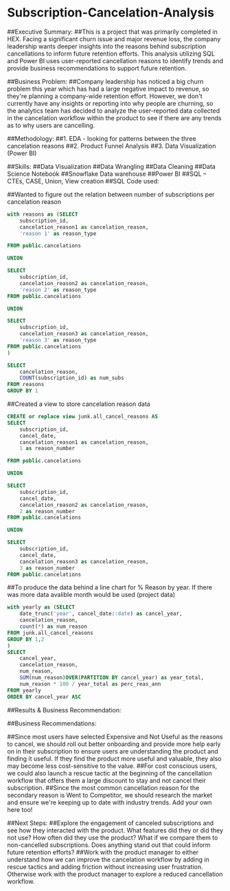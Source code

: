 # Subscription-Cancelation-Analysis

##Executive Summary:
##This is a project that was primarily completed in HEX. Facing a significant churn issue and major revenue loss, the company leadership wants deeper insights into the reasons behind subscription cancellations to inform future retention efforts. This analysis utilizing SQL and Power BI uses user-reported cancellation reasons to identify trends and provide business recommendations to support future retention.


##Business Problem:
##Company leadership has noticed a big churn problem this year which has had a large negative impact to revenue, so they're planning a company-wide retention effort. However, we don't currently have any insights or reporting into why people are churning, so the analytics team has decided to analyze the user-reported data collected in the cancelation workflow within the product to see if there are any trends as to why users are cancelling.


##Methodology:
##1. EDA - looking for patterns between the three cancelation reasons
##2. Product Funnel Analysis
##3. Data Visualization (Power BI)


##Skills:
##Data Visualization
##Data Wrangling
##Data Cleaning
##Data Science Notebook
##Snowflake Data warehouse
##Power BI
##SQL – CTEs, CASE, Union, View creation
##SQL Code used:

##Wanted to figure out the relation between number of subscriptions per cancelation reason
```sql
with reasons as (SELECT
    subscription_id,
    cancelation_reason1 as cancelation_reason,
    'reason 1' as reason_type

FROM public.cancelations

UNION

SELECT
    subscription_id,
    cancelation_reason2 as cancelation_reason,
    'reason 2' as reason_type
FROM public.cancelations

UNION

SELECT
    subscription_id,
    cancelation_reason3 as cancelation_reason,
    'reason 3' as reason_type
FROM public.cancelations
)

SELECT
    cancelation_reason,
    COUNT(subscription_id) as num_subs
FROM reasons
GROUP BY 1
```


##Created a view to store cancelation reason data
```sql
CREATE or replace view junk.all_cancel_reasons AS
SELECT
    subscription_id,
    cancel_date,
    cancelation_reason1 as cancelation_reason,
    1 as reason_number

FROM public.cancelations

UNION

SELECT
    subscription_id,
    cancel_date,
    cancelation_reason2 as cancelation_reason,
    2 as reason_number
FROM public.cancelations

UNION

SELECT
    subscription_id,
    cancel_date,
    cancelation_reason3 as cancelation_reason,
    3 as reason_number
FROM public.cancelations
```


##To produce the data behind a line chart for % Reason by year. If there was more data avalible month would be used (project data)
```sql
with yearly as (SELECT
    date_trunc('year', cancel_date::date) as cancel_year,
    cancelation_reason,
    count(*) as num_reason
FROM junk.all_cancel_reasons
GROUP BY 1,2
)
SELECT
    cancel_year,
    cancelation_reason,
    num_reason,
    SUM(num_reason)OVER(PARTITION BY cancel_year) as year_total,
    num_reason * 100 / year_total as perc_reas_ann
FROM yearly
ORDER BY cancel_year ASC
```



##Results & Business Recommendation:



##Business Recommendations:

##Since most users have selected Expensive and Not Useful as the reasons to cancel, we should roll out better onboarding and provide more help early on in their subscription to ensure users are understanding the product and finding it useful. If they find the product more useful and valuable, they also may become less cost-sensitive to the value.
##For cost conscious users, we could also launch a rescue tactic at the beginning of the cancellation workflow that offers them a large discount to stay and not cancel their subscription.
##Since the most common cancellation reason for the secondary reason is Went to Competitor, we should research the market and ensure we're keeping up to date with industry trends.
Add your own here too!

##Next Steps:
##Explore the engagement of canceled subscriptions and see how they interacted with the product. What features did they or did they not use? How often did they use the product? What if we compare them to non-cancelled subscriptions. Does anything stand out that could inform future retention efforts?
##Work with the product manager to either understand how we can improve the cancelation workflow by adding in rescue tactics and adding friction without increasing user frustration. Otherwise work with the product manager to explore a reduced cancellation workflow.
